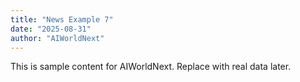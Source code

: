 ```yaml
---
title: "News Example 7"
date: "2025-08-31"
author: "AIWorldNext"
---
```

This is sample content for AIWorldNext. Replace with real data later.
